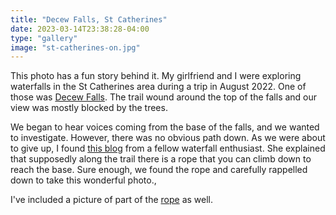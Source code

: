 ```yaml
---
title: "Decew Falls, St Catherines"
date: 2023-03-14T23:38:28-04:00
type: "gallery"
image: "st-catherines-on.jpg"
---
```


This photo has a fun story behind it. My girlfriend and I were exploring waterfalls in the St Catherines area during a trip in August 2022. One of those was [Decew Falls](https://www.alltrails.com/trail/canada/ontario/decew-falls-loop). The trail wound around the top of the falls and our view was mostly blocked by the trees.

We began to hear voices coming from the base of the falls, and we wanted to investigate. However, there was no obvious path down. As we were about to give up, I found [this blog](https://ivebeenbit.ca/niagara-decew-falls-ontario/) from a fellow waterfall enthusiast. She explained that supposedly along the trail there is a rope that you can climb down to reach the base. Sure enough, we found the rope and carefully rappelled down to take this wonderful photo.,

I've included a picture of part of the [rope](/photos/st-catherines-on-2) as well.